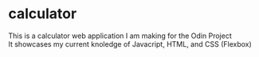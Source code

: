 # calculator
This is a calculator web application I am making for the Odin Project  
It showcases my current knoledge of Javacript, HTML, and CSS (Flexbox)   
